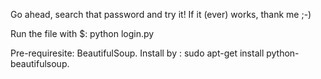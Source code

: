 Go ahead, search that password and try it! 
If it (ever) works, thank me ;-)

Run the file with
$:  python login.py

Pre-requiresite: BeautifulSoup. 
Install by : sudo apt-get install python-beautifulsoup.
